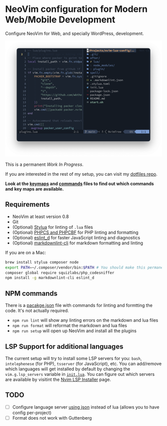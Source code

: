 # NeoVim configuration for Modern Web/Mobile Development

Configure NeoVim for Web, and specially WordPress, development.

![Screenshot of NeoVim](screenshot.png)

This is a permanent _Work In Progress_.

If you are interested in the rest of my setup, you can visit my [dotfiles repo](https://github.com/marioy47/dotfiles).

**Look at the [keymaps](lua/keymaps.lua) and [commands](lua/commands.lua) files to find out which commands and key maps are available.**

## Requirements

- NeoVim at least version 0.8
- Git
- (Optional) [Stylua](https://github.com/johnnymorganz/stylua) for linting of `.lua` files
- (Optional) [PHPCS and PHPCBF](https://github.com/squizlabs/PHP_CodeSniffer) for PHP linting and formatting
- (Optional) [eslint_d](https://github.com/mantoni/eslint_d.js) for faster JavaScript linting and diagnostics
- (Optional) [markdownlint-cli](https://github.com/igorshubovych/markdownlint-cli) for markdown formatting and linting

If you are on a Mac:

```bash
brew install stylua composer node
export PATH=~/.composer/vendor/bin:$PATH # You should make this permanent somehow
composer global require squizlabs/php_codesniffer
npm install -g markdownlint-cli eslint_d
```

## NPM commands

There is a [pacakge.json](package.json) file with commands for linting and formtting the code. It's not actually required.

- `npm run lint` will show any linting errors on the markdown and lua files
- `npm run format` will reformat the markdown and lua files
- `npm run setup` will open up NeoVim and install all the plugins

## LSP Support for additional languages

The current setup will try to install some LSP servers for you: `bash`, `intelephenese` (for PHP), `tsserver` (for JavaScript), etc. You can add/remove which languages will get installed by default by changing the `vim.g.lsp_servers` variable in [`init.lua`](init.lua). You can figure out which servers are available by visitint the [Nvim LSP Installer](https://github.com/williamboman/nvim-lsp-installer#available-lsps) page.

## TODO

- [ ] Configure language server [using json](https://github.com/tamago324/nlsp-settings.nvim) instead of lua (allows you to have config per-project)
- [ ] Format does not work with Guttenberg
